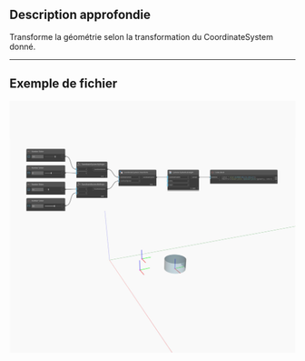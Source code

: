 <!--- Autodesk.DesignScript.Geometry.Geometry.Transform(geometry, cs) --->
<!--- FYPDHZXND4VQKFSL7IXEWDONQWVSV7GLPRPS3VGIQTCEC2GVTC7A --->
## Description approfondie
Transforme la géométrie selon la transformation du CoordinateSystem donné.
___
## Exemple de fichier

![Transform (cs)](./FYPDHZXND4VQKFSL7IXEWDONQWVSV7GLPRPS3VGIQTCEC2GVTC7A_img.jpg)


